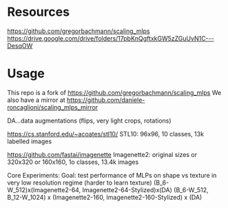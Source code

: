 # Resources

https://github.com/gregorbachmann/scaling_mlps
https://drive.google.com/drive/folders/17pbKnQgftxkGW5zZGuUvN1C---DesqOW

# Usage

This repo is a fork of https://github.com/gregorbachmann/scaling_mlps
We also have a mirror at https://github.com/daniele-roncaglioni/scaling_mlps_mirror


DA...data augmentations (flips, very light crops, rotations)

https://cs.stanford.edu/~acoates/stl10/
STL10: 96x96, 10 classes,  13k labelled images

https://github.com/fastai/imagenette
Imagenette2: original sizes or 320x320 or 160x160, 1o classes, 13.4k images


Core Experiments:
Goal: test performance of MLPs on shape vs texture in very low resolution regime (harder to learn texture)
(B_6-W_512)x(Imagenette2-64, Imagenette2-64-Stylized)x(DA)
(B_6-W_512, B_12-W_1024) x (Imagenette2-160, Imagenette2-160-Stylized) x (DA)


